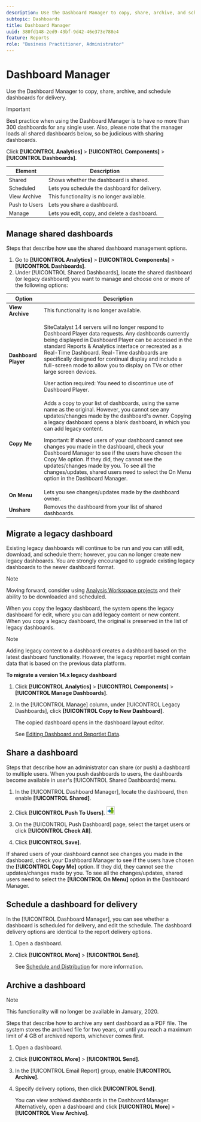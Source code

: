 ```yaml
---
description: Use the Dashboard Manager to copy, share, archive, and schedule dashboards for delivery.
subtopic: Dashboards
title: Dashboard Manager
uuid: 380fd148-2ed9-43bf-9d42-46e373e788e4
feature: Reports
role: "Business Practitioner, Administrator"
---
```


# Dashboard Manager

Use the Dashboard Manager to copy, share, archive, and schedule dashboards for delivery.

>[!IMPORTANT]
>
>Best practice when using the Dashboard Manager is to have no more than 300 dashboards for any single user. Also, please note that the manager loads all shared dashboards below, so be judicious with sharing dashboards.

Click **[!UICONTROL Analytics]** > **[!UICONTROL Components]** > **[!UICONTROL Dashboards]**.

| Element | Description |
|--- |--- |
|Shared|Shows whether the dashboard is shared.|
|Scheduled|Lets you schedule the dashboard for delivery.|
|View Archive|This functionality is no longer available.|
|Push to Users|Lets you share a dashboard.|
|Manage|Lets you edit, copy, and delete a dashboard.|

## Manage shared dashboards

Steps that describe how use the shared dashboard management options.

1. Go to **[!UICONTROL Analytics]** > **[!UICONTROL Components]** > **[!UICONTROL Dashboards]**.
1. Under [!UICONTROL Shared Dashboards], locate the shared dashboard (or legacy dashboard) you want to manage and choose one or more of the following options:

<table id="choicetable_857E0E816D63404683D4E24DC8D7FC69"> 
 <thead class="chhead sthead"> 
  <th class="choptionhd"> Option </th> 
  <th class="chdeschd"> Description </th> 
 </thead> 
 <tr class="chrow strow"> 
  <td class="choption"><strong>View Archive</strong></td> 
  <td class="chdesc stentry"> This functionality is no longer available. </td> 
 </tr> 
 <tr class="chrow strow"> 
  <td class="choption"><strong>Dashboard Player</strong></td> 
  <td class="chdesc stentry"> <p>SiteCatalyst 14 servers will no longer respond to Dashboard Player data requests. Any dashboards currently being displayed in Dashboard Player can be accessed in the standard Reports &amp; Analytics interface or recreated as a Real-Time Dashboard. Real-Time dashboards are specifically designed for continual display and include a full-screen mode to allow you to display on TVs or other large screen devices. </p> <p>User action required: You need to discontinue use of Dashboard Player. </p> </td> 
 </tr> 
 <tr class="chrow strow"> 
  <td class="choption"><strong>Copy Me</strong></td> 
  <td class="chdesc stentry"> Adds a copy to your list of dashboards, using the same name as the original. However, you cannot see any updates/changes made by the dashboard's owner. Copying a legacy dashboard opens a blank dashboard, in which you can add legacy content. <p>Important:  If shared users of your dashboard cannot see changes you made in the dashboard, check your Dashboard Manager to see if the users have chosen the <span class="uicontrol"> Copy Me </span> option. If they did, they cannot see the updates/changes made by you. To see all the changes/updates, shared users need to select the <span class="uicontrol"> On Menu </span> option in the Dashboard Manager. </p> </td> 
 </tr> 
 <tr class="chrow strow"> 
  <td class="choption"><strong>On Menu</strong></td> 
  <td class="chdesc stentry"> Lets you see changes/updates made by the dashboard owner. </td> 
 </tr> 
 <tr class="chrow strow"> 
  <td class="choption"><strong>Unshare</strong></td> 
  <td class="chdesc stentry"> Removes the dashboard from your list of shared dashboards. </td> 
 </tr> 
</table>

## Migrate a legacy dashboard

Existing legacy dashboards will continue to be run and you can still edit, download, and schedule them; however, you can no longer create new legacy dashboards. You are strongly encouraged to upgrade existing legacy dashboards to the newer dashboard format.

>[!NOTE]
>
>Moving forward, consider using [Analysis Workspace projects](https://docs.adobe.com/content/help/en/analytics/analyze/analysis-workspace/home.html) and their ability to be downloaded and scheduled.

When you copy the legacy dashboard, the system opens the legacy dashboard for edit, where you can add legacy content or new content. When you copy a legacy dashboard, the original is preserved in the list of legacy dashboards.

>[!NOTE]
>
>Adding legacy content to a dashboard creates a dashboard based on the latest dashboard functionality. However, the legacy reportlet might contain data that is based on the previous data platform.

**To migrate a version 14.x legacy dashboard** 

1. Click **[!UICONTROL Analytics]** > **[!UICONTROL Components]** > **[!UICONTROL Manage Dashboards]**.
1. In the [!UICONTROL Manage] column, under [!UICONTROL Legacy Dashboards], click **[!UICONTROL Copy to New Dashboard]**.

   The copied dashboard opens in the dashboard layout editor.

   See [Editing Dashboard and Reportlet Data](/help/analyze/reports-analytics/dashboard.md).

## Share a dashboard

Steps that describe how an administrator can share (or push) a dashboard to multiple users. When you push dashboards to users, the dashboards become available in user's [!UICONTROL Shared Dashboards] menu.

1. In the [!UICONTROL Dashboard Manager], locate the dashboard, then enable **[!UICONTROL Shared]**.
1. Click **[!UICONTROL Push To Users]**.  ![](assets/push.png)

1. On the [!UICONTROL Push Dashboard] page, select the target users or click **[!UICONTROL Check All]**.
1. Click **[!UICONTROL Save]**.

If shared users of your dashboard cannot see changes you made in the dashboard, check your Dashboard Manager to see if the users have chosen the **[!UICONTROL Copy Me]** option. If they did, they cannot see the updates/changes made by you. To see all the changes/updates, shared users need to select the **[!UICONTROL On Menu]** option in the Dashboard Manager.

## Schedule a dashboard for delivery

In the [!UICONTROL Dashboard Manager], you can see whether a dashboard is scheduled for delivery, and edit the schedule. The dashboard delivery options are identical to the report delivery options.

1. Open a dashboard.
1. Click **[!UICONTROL More]** > **[!UICONTROL Send]**.

   See [Schedule and Distribution](/help/analyze/reports-analytics/scheduling.md) for more information.

## Archive a dashboard

>[!NOTE]
>
>This functionality will no longer be available in January, 2020.

Steps that describe how to archive any sent dashboard as a PDF file. The system stores the archived file for two years, or until you reach a maximum limit of 4 GB of archived reports, whichever comes first.

1. Open a dashboard.
1. Click **[!UICONTROL More]** > **[!UICONTROL Send]**.
1. In the [!UICONTROL Email Report] group, enable **[!UICONTROL Archive]**.
1. Specify delivery options, then click **[!UICONTROL Send]**.

   You can view archived dashboards in the Dashboard Manager. Alternatively, open a dashboard and click **[!UICONTROL More]** > **[!UICONTROL View Archive]**.
